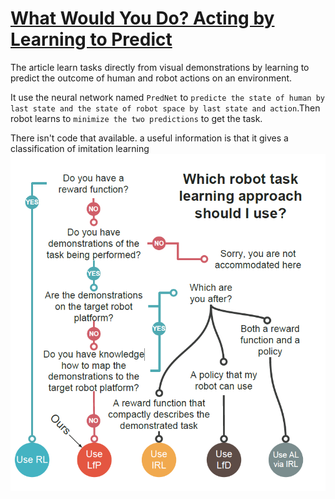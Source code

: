 [What Would You Do? Acting by Learning to Predict][What Would You Do]
===
The article learn tasks directly from visual demonstrations by learning to predict the outcome of human and robot actions on an environment.

It use the neural network named `PredNet` to `predicte the state of human by last state and the state of robot space by last state and action`.Then robot learns to `minimize the two predictions` to get the task.  

There isn't code that available.
a useful information is that it gives a classification of imitation learning  
![not found](data/what_will_you_do.png "What Would You Do")

[What Would You Do]:https://arxiv.org/abs/1703.02658v1
